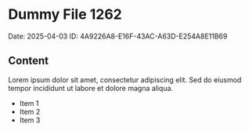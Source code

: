 # Dummy File 1262

Date: 2025-04-03
ID: 4A9226A8-E16F-43AC-A63D-E254A8E11B69

## Content

Lorem ipsum dolor sit amet, consectetur adipiscing elit.
Sed do eiusmod tempor incididunt ut labore et dolore magna aliqua.

* Item 1
* Item 2
* Item 3
